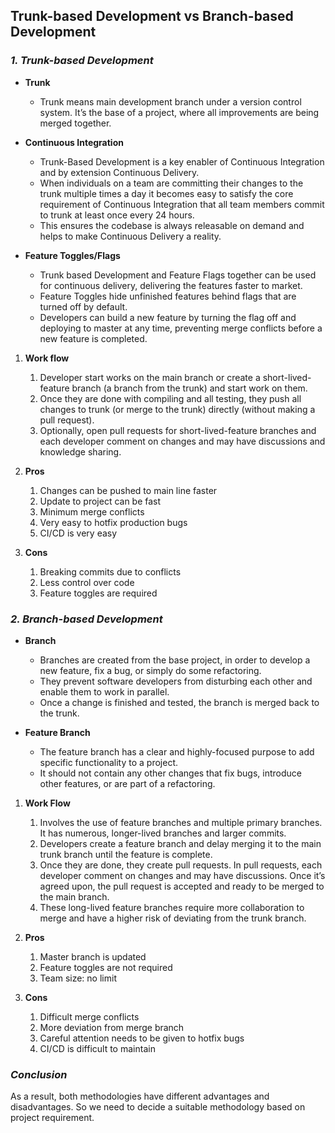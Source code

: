 
## Trunk-based Development vs Branch-based Development

### *1. Trunk-based Development*

* **Trunk**  
   * Trunk means main development branch under a version control system. It’s the base of a project, where all improvements are being merged together.


* **Continuous Integration**
  * Trunk-Based Development is a key enabler of Continuous Integration and by extension Continuous Delivery.  
  * When individuals on a team are committing their changes to the trunk multiple times a day it becomes easy to satisfy the core requirement of Continuous Integration that all team members commit to trunk at least once every 24 hours.    
  * This ensures the codebase is always releasable on demand and helps to make Continuous Delivery a reality.


* **Feature Toggles/Flags**
    * Trunk based Development and Feature Flags together can be used for continuous delivery, delivering the features faster to market.
    * Feature Toggles hide unfinished features behind flags that are turned off by default.
    * Developers can build a new feature by turning the flag off and deploying to master at any time, preventing merge conflicts before a new feature is completed.


1. **Work flow**
   1. Developer start works on the main branch or create a short-lived-feature branch (a branch from the trunk) and start work on them.      
   2. Once they are done with compiling and all testing, they push all changes to trunk (or merge to the trunk) directly (without making a pull request).   
   3. Optionally, open pull requests for short-lived-feature branches and each developer comment on changes and may have discussions and knowledge sharing.


2. **Pros**  
   1. Changes can be pushed to main line faster
   2. Update to project can be fast
   3. Minimum merge conflicts
   4. Very easy to hotfix production bugs
   5. CI/CD is very easy


3. **Cons**
    1. Breaking commits due to conflicts
    2. Less control over code
    3. Feature toggles are required

### *2. Branch-based Development*

* __Branch__  
  * Branches are created from the base project, in order to develop a new  feature, fix a bug, or simply do some refactoring.    
  * They prevent software  developers from disturbing each other and enable them to work in  parallel.    
  * Once a change is finished and tested, the branch is merged  back to the trunk.

* __Feature Branch__  
  * The feature branch has a clear and highly-focused purpose to add specific functionality to a project.   
  * It should not contain any other  changes that fix bugs, introduce other features, or are part of a  refactoring.
  
1. **Work Flow**
   1. Involves the use of feature branches and multiple primary branches. It has numerous, longer-lived branches and larger commits.
   2. Developers create a feature branch and delay merging it to the main trunk branch until the feature is complete.
   3. Once they are done, they create pull requests. In pull requests, each developer comment on changes and may have discussions. Once it’s agreed upon, the pull request is accepted and ready to be merged to the main branch.
   4. These long-lived feature branches require more collaboration to merge and have a higher risk of deviating from the trunk branch.
2. **Pros**

   1. Master branch is updated
   2. Feature toggles are not required
   3. Team size: no limit

3. **Cons**

   1. Difficult merge conflicts
   2. More deviation from merge branch
   3. Careful attention needs to be given to hotfix bugs
   4. CI/CD is difficult to maintain

    



### *Conclusion*
As a result, both methodologies have different advantages and disadvantages. So we need to decide a suitable methodology based on project requirement.